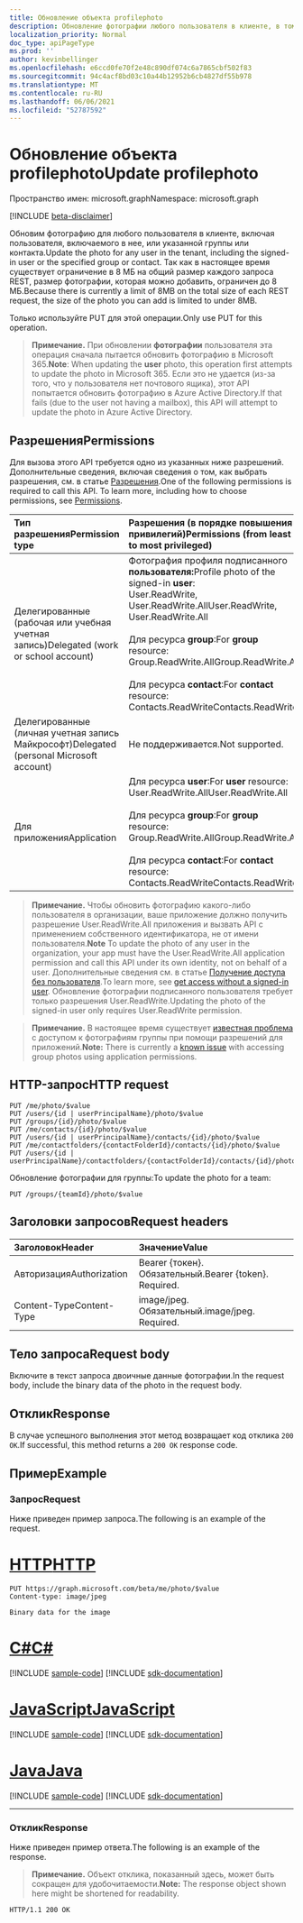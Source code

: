 ```yaml
---
title: Обновление объекта profilephoto
description: Обновление фотографии любого пользователя в клиенте, в том числе пользователя, выполнившего вход, либо указанной группы или контакта. Так как
localization_priority: Normal
doc_type: apiPageType
ms.prod: ''
author: kevinbellinger
ms.openlocfilehash: e6ccd0fe70f2e48c890df074c6a7865cbf502f83
ms.sourcegitcommit: 94c4acf8bd03c10a44b12952b6cb4827df55b978
ms.translationtype: MT
ms.contentlocale: ru-RU
ms.lasthandoff: 06/06/2021
ms.locfileid: "52787592"
---
```

# <a name="update-profilephoto"></a><span data-ttu-id="271b5-104">Обновление объекта profilephoto</span><span class="sxs-lookup"><span data-stu-id="271b5-104">Update profilephoto</span></span>

<span data-ttu-id="271b5-105">Пространство имен: microsoft.graph</span><span class="sxs-lookup"><span data-stu-id="271b5-105">Namespace: microsoft.graph</span></span>

[!INCLUDE [beta-disclaimer](../../includes/beta-disclaimer.md)]

<span data-ttu-id="271b5-106">Обновим фотографию для любого пользователя в клиенте, включая пользователя, включаемого в нее, или указанной группы или контакта.</span><span class="sxs-lookup"><span data-stu-id="271b5-106">Update the photo for any user in the tenant, including the signed-in user or the specified group or contact.</span></span> <span data-ttu-id="271b5-107">Так как в настоящее время существует ограничение в 8 МБ на общий размер каждого запроса REST, размер фотографии, которая можно добавить, ограничен до 8 МБ.</span><span class="sxs-lookup"><span data-stu-id="271b5-107">Because there is currently a limit of 8MB on the total size of each REST request, the size of the photo you can add is limited to under 8MB.</span></span>

<span data-ttu-id="271b5-108">Только используйте PUT для этой операции.</span><span class="sxs-lookup"><span data-stu-id="271b5-108">Only use PUT for this operation.</span></span>

> <span data-ttu-id="271b5-109">**Примечание.** При обновлении **фотографии** пользователя эта операция сначала пытается обновить фотографию в Microsoft 365.</span><span class="sxs-lookup"><span data-stu-id="271b5-109">**Note**:  When updating the **user** photo, this operation first attempts to update the photo in Microsoft 365.</span></span> <span data-ttu-id="271b5-110">Если это не удается (из-за того, что у пользователя нет почтового ящика), этот API попытается обновить фотографию в Azure Active Directory.</span><span class="sxs-lookup"><span data-stu-id="271b5-110">If that fails (due to the user not having a mailbox), this API will attempt to update the photo in Azure Active Directory.</span></span>

## <a name="permissions"></a><span data-ttu-id="271b5-111">Разрешения</span><span class="sxs-lookup"><span data-stu-id="271b5-111">Permissions</span></span>
<span data-ttu-id="271b5-p104">Для вызова этого API требуется одно из указанных ниже разрешений. Дополнительные сведения, включая сведения о том, как выбрать разрешения, см. в статье [Разрешения](/graph/permissions-reference).</span><span class="sxs-lookup"><span data-stu-id="271b5-p104">One of the following permissions is required to call this API. To learn more, including how to choose permissions, see [Permissions](/graph/permissions-reference).</span></span>

|<span data-ttu-id="271b5-114">Тип разрешения</span><span class="sxs-lookup"><span data-stu-id="271b5-114">Permission type</span></span>      | <span data-ttu-id="271b5-115">Разрешения (в порядке повышения привилегий)</span><span class="sxs-lookup"><span data-stu-id="271b5-115">Permissions (from least to most privileged)</span></span>              |
|:--------------------|:---------------------------------------------------------|
|<span data-ttu-id="271b5-116">Делегированные (рабочая или учебная учетная запись)</span><span class="sxs-lookup"><span data-stu-id="271b5-116">Delegated (work or school account)</span></span>     | <span data-ttu-id="271b5-117">Фотография профиля подписанного **пользователя:**</span><span class="sxs-lookup"><span data-stu-id="271b5-117">Profile photo of the signed-in **user**:</span></span><br/><span data-ttu-id="271b5-118">User.ReadWrite, User.ReadWrite.All</span><span class="sxs-lookup"><span data-stu-id="271b5-118">User.ReadWrite, User.ReadWrite.All</span></span><br /><br /><span data-ttu-id="271b5-119">Для ресурса **group**:</span><span class="sxs-lookup"><span data-stu-id="271b5-119">For **group** resource:</span></span><br /><span data-ttu-id="271b5-120">Group.ReadWrite.All</span><span class="sxs-lookup"><span data-stu-id="271b5-120">Group.ReadWrite.All</span></span><br /><br /><span data-ttu-id="271b5-121">Для ресурса **contact**:</span><span class="sxs-lookup"><span data-stu-id="271b5-121">For **contact** resource:</span></span><br /><span data-ttu-id="271b5-122">Contacts.ReadWrite</span><span class="sxs-lookup"><span data-stu-id="271b5-122">Contacts.ReadWrite</span></span> |
|<span data-ttu-id="271b5-123">Делегированные (личная учетная запись Майкрософт)</span><span class="sxs-lookup"><span data-stu-id="271b5-123">Delegated (personal Microsoft account)</span></span> | <span data-ttu-id="271b5-124">Не поддерживается.</span><span class="sxs-lookup"><span data-stu-id="271b5-124">Not supported.</span></span> |
|<span data-ttu-id="271b5-125">Для приложения</span><span class="sxs-lookup"><span data-stu-id="271b5-125">Application</span></span>                            | <span data-ttu-id="271b5-126">Для ресурса **user**:</span><span class="sxs-lookup"><span data-stu-id="271b5-126">For **user** resource:</span></span><br/><span data-ttu-id="271b5-127">User.ReadWrite.All</span><span class="sxs-lookup"><span data-stu-id="271b5-127">User.ReadWrite.All</span></span><br /><br /><span data-ttu-id="271b5-128">Для ресурса **group**:</span><span class="sxs-lookup"><span data-stu-id="271b5-128">For **group** resource:</span></span><br /><span data-ttu-id="271b5-129">Group.ReadWrite.All</span><span class="sxs-lookup"><span data-stu-id="271b5-129">Group.ReadWrite.All</span></span><br /><br /><span data-ttu-id="271b5-130">Для ресурса **contact**:</span><span class="sxs-lookup"><span data-stu-id="271b5-130">For **contact** resource:</span></span><br /><span data-ttu-id="271b5-131">Contacts.ReadWrite</span><span class="sxs-lookup"><span data-stu-id="271b5-131">Contacts.ReadWrite</span></span> |

> <span data-ttu-id="271b5-132">**Примечание.** Чтобы обновить фотографию какого-либо пользователя в организации, ваше приложение должно получить разрешение User.ReadWrite.All приложения и вызвать API с применением собственного идентификатора, не от имени пользователя.</span><span class="sxs-lookup"><span data-stu-id="271b5-132">**Note** To update the photo of any user in the organization, your app must have the User.ReadWrite.All application permission and call this API under its own identity, not on behalf of a user.</span></span> <span data-ttu-id="271b5-133">Дополнительные сведения см. в статье [Получение доступа без пользователя](/graph/auth-v2-service).</span><span class="sxs-lookup"><span data-stu-id="271b5-133">To learn more, see [get access without a signed-in user](/graph/auth-v2-service).</span></span> <span data-ttu-id="271b5-134">Обновление фотографии подписанного пользователя требует только разрешения User.ReadWrite.</span><span class="sxs-lookup"><span data-stu-id="271b5-134">Updating the photo of the signed-in user only requires User.ReadWrite permission.</span></span>

> <span data-ttu-id="271b5-135">**Примечание.** В настоящее время существует [известная проблема](/graph/known-issues#groups) с доступом к фотографиям группы при помощи разрешений для приложений.</span><span class="sxs-lookup"><span data-stu-id="271b5-135">**Note:**  There is currently a [known issue](/graph/known-issues#groups) with accessing group photos using application permissions.</span></span>

## <a name="http-request"></a><span data-ttu-id="271b5-136">HTTP-запрос</span><span class="sxs-lookup"><span data-stu-id="271b5-136">HTTP request</span></span>
<!-- { "blockType": "ignored" } -->
```http
PUT /me/photo/$value
PUT /users/{id | userPrincipalName}/photo/$value
PUT /groups/{id}/photo/$value
PUT /me/contacts/{id}/photo/$value
PUT /users/{id | userPrincipalName}/contacts/{id}/photo/$value
PUT /me/contactfolders/{contactFolderId}/contacts/{id}/photo/$value
PUT /users/{id | userPrincipalName}/contactfolders/{contactFolderId}/contacts/{id}/photo/$value
```

<span data-ttu-id="271b5-137">Обновление фотографии для группы:</span><span class="sxs-lookup"><span data-stu-id="271b5-137">To update the photo for a team:</span></span>

<!-- { "blockType": "ignored" } -->
```http
PUT /groups/{teamId}/photo/$value
```

## <a name="request-headers"></a><span data-ttu-id="271b5-138">Заголовки запросов</span><span class="sxs-lookup"><span data-stu-id="271b5-138">Request headers</span></span>
| <span data-ttu-id="271b5-139">Заголовок</span><span class="sxs-lookup"><span data-stu-id="271b5-139">Header</span></span>       | <span data-ttu-id="271b5-140">Значение</span><span class="sxs-lookup"><span data-stu-id="271b5-140">Value</span></span> |
|:---------------|:--------|
| <span data-ttu-id="271b5-141">Авторизация</span><span class="sxs-lookup"><span data-stu-id="271b5-141">Authorization</span></span>  | <span data-ttu-id="271b5-p106">Bearer {токен}. Обязательный.</span><span class="sxs-lookup"><span data-stu-id="271b5-p106">Bearer {token}. Required.</span></span>  |
| <span data-ttu-id="271b5-144">Content-Type</span><span class="sxs-lookup"><span data-stu-id="271b5-144">Content-Type</span></span>  | <span data-ttu-id="271b5-p107">image/jpeg. Обязательный.</span><span class="sxs-lookup"><span data-stu-id="271b5-p107">image/jpeg. Required.</span></span>  |

## <a name="request-body"></a><span data-ttu-id="271b5-147">Тело запроса</span><span class="sxs-lookup"><span data-stu-id="271b5-147">Request body</span></span>
<span data-ttu-id="271b5-148">Включите в текст запроса двоичные данные фотографии.</span><span class="sxs-lookup"><span data-stu-id="271b5-148">In the request body, include the binary data of the photo in the request body.</span></span>

## <a name="response"></a><span data-ttu-id="271b5-149">Отклик</span><span class="sxs-lookup"><span data-stu-id="271b5-149">Response</span></span>

<span data-ttu-id="271b5-150">В случае успешного выполнения этот метод возвращает код отклика `200 OK`.</span><span class="sxs-lookup"><span data-stu-id="271b5-150">If successful, this method returns a `200 OK` response code.</span></span>

## <a name="example"></a><span data-ttu-id="271b5-151">Пример</span><span class="sxs-lookup"><span data-stu-id="271b5-151">Example</span></span>
### <a name="request"></a><span data-ttu-id="271b5-152">Запрос</span><span class="sxs-lookup"><span data-stu-id="271b5-152">Request</span></span>
<span data-ttu-id="271b5-153">Ниже приведен пример запроса.</span><span class="sxs-lookup"><span data-stu-id="271b5-153">The following is an example of the request.</span></span>

# <a name="http"></a>[<span data-ttu-id="271b5-154">HTTP</span><span class="sxs-lookup"><span data-stu-id="271b5-154">HTTP</span></span>](#tab/http)
<!-- {
  "blockType": "request",
  "name": "update_profilephoto"
}-->
```http
PUT https://graph.microsoft.com/beta/me/photo/$value
Content-type: image/jpeg

Binary data for the image

```
# <a name="c"></a>[<span data-ttu-id="271b5-155">C#</span><span class="sxs-lookup"><span data-stu-id="271b5-155">C#</span></span>](#tab/csharp)
[!INCLUDE [sample-code](../includes/snippets/csharp/update-profilephoto-csharp-snippets.md)]
[!INCLUDE [sdk-documentation](../includes/snippets/snippets-sdk-documentation-link.md)]

# <a name="javascript"></a>[<span data-ttu-id="271b5-156">JavaScript</span><span class="sxs-lookup"><span data-stu-id="271b5-156">JavaScript</span></span>](#tab/javascript)
[!INCLUDE [sample-code](../includes/snippets/javascript/update-profilephoto-javascript-snippets.md)]
[!INCLUDE [sdk-documentation](../includes/snippets/snippets-sdk-documentation-link.md)]

# <a name="java"></a>[<span data-ttu-id="271b5-157">Java</span><span class="sxs-lookup"><span data-stu-id="271b5-157">Java</span></span>](#tab/java)
[!INCLUDE [sample-code](../includes/snippets/java/update-profilephoto-java-snippets.md)]
[!INCLUDE [sdk-documentation](../includes/snippets/snippets-sdk-documentation-link.md)]

---

### <a name="response"></a><span data-ttu-id="271b5-158">Отклик</span><span class="sxs-lookup"><span data-stu-id="271b5-158">Response</span></span>
<span data-ttu-id="271b5-159">Ниже приведен пример ответа.</span><span class="sxs-lookup"><span data-stu-id="271b5-159">The following is an example of the response.</span></span> 

><span data-ttu-id="271b5-160">**Примечание.** Объект отклика, показанный здесь, может быть сокращен для удобочитаемости.</span><span class="sxs-lookup"><span data-stu-id="271b5-160">**Note:** The response object shown here might be shortened for readability.</span></span>
<!-- {
  "blockType": "response"
} -->
```http
HTTP/1.1 200 OK
```

<!-- uuid: 8fcb5dbc-d5aa-4681-8e31-b001d5168d79
2015-10-25 14:57:30 UTC -->
<!--
{
  "type": "#page.annotation",
  "description": "Update profilephoto",
  "keywords": "",
  "section": "documentation",
  "tocPath": "",
  "suppressions": [
  ]
}
-->


